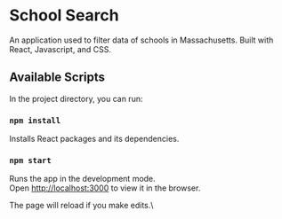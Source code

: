 # School Search

An application used to filter data of schools in Massachusetts. Built with React, Javascript, and CSS.

## Available Scripts

In the project directory, you can run:

### `npm install`

Installs React packages and its dependencies.

### `npm start`

Runs the app in the development mode.\
Open [http://localhost:3000](http://localhost:3000) to view it in the browser.

The page will reload if you make edits.\